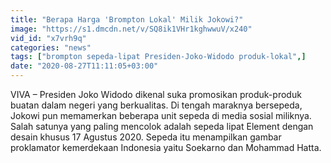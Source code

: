```yaml
---
title: "Berapa Harga 'Brompton Lokal' Milik Jokowi?"
image: "https://s1.dmcdn.net/v/SQ8ik1VHr1kghwwuV/x240"
vid_id: "x7vrh9q"
categories: "news"
tags: ["brompton sepeda-lipat Presiden-Joko-Widodo produk-lokal",]
date: "2020-08-27T11:11:05+03:00"
---
```

VIVA – Presiden Joko Widodo dikenal suka promosikan produk-produk buatan dalam negeri yang berkualitas. Di tengah maraknya bersepeda, Jokowi pun memamerkan beberapa unit sepeda di media sosial miliknya. Salah satunya yang paling mencolok adalah sepeda lipat Element dengan desain khusus 17 Agustus 2020. Sepeda itu menampilkan gambar proklamator kemerdekaan Indonesia yaitu Soekarno dan Mohammad Hatta.   <br>
